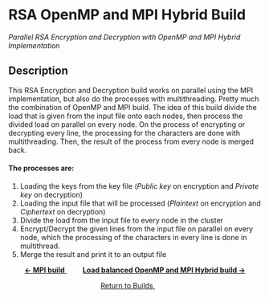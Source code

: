# RSA OpenMP and MPI Hybrid Build
*Parallel RSA Encryption and Decryption with OpenMP and MPI Hybrid Implementation*

## Description
This RSA Encryption and Decryption build works on parallel using the MPI implementation, but also do the processes with multithreading. Pretty much the combination of OpenMP and MPI build. The idea of this build divide the load that is given from the input file onto each nodes, then process the divided load on parallel on every node. On the process of encrypting or decrypting every line, the processing for the characters are done with multithreading. Then, the result of the process from every node is merged back.

#### The processes are:
1. Loading the keys from the key file (*Public key* on encryption and *Private key* on decryption)
2. Loading the input file that will be processed (*Plaintext* on encryption and *Ciphertext* on decryption)
3. Divide the load from the input file to every node in the cluster
4. Encrypt/Decrypt the given lines from the input file on parallel on every node, which the processing of the characters in every line is done in multithread.
5. Merge the result and print it to an output file

<p align="center">
	<a href="https://github.com/ReinhartC/Parallel-RSA-on-Raspberry-Pi/tree/master/Builds/MPI">
		<b>← MPI build</b>
	</a>  
	<a href="https://github.com/ReinhartC/Parallel-RSA-on-Raspberry-Pi/tree/master/Builds/LB_OMP_MPI">
		<b>Load balanced OpenMP and MPI Hybrid build →</b>
	</a>
</p>
<p align="center">
    <a href="https://github.com/ReinhartC/Parallel-RSA-on-Raspberry-Pi/tree/master/Builds">
        Return to Builds
    </a>  
</p>